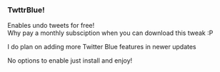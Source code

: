 ### TwttrBlue!
  
Enables undo tweets for free!  
Why pay a monthly subsciption when you can download this tweak :P  
  
I do plan on adding more Twitter Blue features in newer updates

No options to enable just install and enjoy!  
  